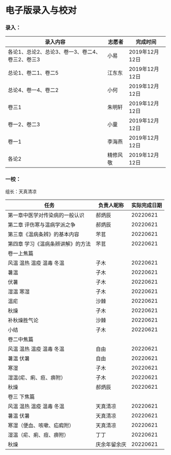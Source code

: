# 电子版录入与校对

### 录入：

| 录入内容                                        | 志愿者   | 完成时间       |
| ----------------------------------------------- | -------- | -------------- |
| 各论1、总论2、总论3、卷一3、卷二4、卷三2、卷三3 | 小易     | 2019年12月12日 |
| 总论1、卷二1、卷二5                             | 江东东   | 2019年12月12日 |
| 总论4、卷一4、卷二2                             | 小何     | 2019年12月12日 |
| 卷三1                                           | 朱明轩   | 2019年12月12日 |
| 卷一2、卷二3                                    | 小童     | 2019年12月12日 |
| 卷一1                                           | 李海燕   | 2019年12月12日 |
| 各论2                                           | 精修风敬 | 2019年12月12日 |

### 一校：

组长：天真清凉

| 任务                              | 负责人昵称   | 实际完成日期 |
| --------------------------------- | ------------ | ------------ |
| 第一章中医学对传染病的一般认识    | 郝炳辰       | 20220621     |
| 第二章 评伤寒与温病学派之争       | 郝炳辰       | 20220621     |
| 第三章《温病条辨》的基本内容      | 芣苢         | 20220621     |
| 第四章 学习《温病条辨讲解》的方法 | 芣苢         | 20220621     |
| 卷一上焦篇                        |              |              |
| 风温 温热 温疫 温毒 冬温          | 子木         | 20220621     |
| 暑温                              | 子木         | 20220621     |
| 伏暑                              | 子木         | 20220621     |
| 湿温 寒湿                         | 子木         | 20220621     |
| 温疟                              | 沙棘         | 20220621     |
| 秋燥                              | 子木         | 20220621     |
| 补秋燥胜气论                      | 沙棘         | 20220621     |
| 小结                              | 子木         | 20220621     |
| 卷二中焦篇                        |              |              |
| 风温 温热 温疫 温毒 冬温          | 自由         | 20220621     |
| 暑温 伏暑                         | 自由         | 20220621     |
| 寒湿                              | 子木         | 20220621     |
| 湿温(疟、痢、疸、痹附）           | 子木         | 20220621     |
| 秋燥                              | 郝炳辰       | 20220621     |
| 卷三 下焦篇                       |              |              |
| 风温 温热 温疫 温毒 冬温          | 天真清凉     | 20220621     |
| 暑温 伏暑                         | 天真清凉     | 20220621     |
| 寒湿（便血、咳嗽、疝瘕附）        | 天真清凉     | 20220621     |
| 湿温（疟、痢、痘、痹附）          | 丁丁         | 20220621     |
| 秋燥                              | 庆余年留余庆 | 20220621     |